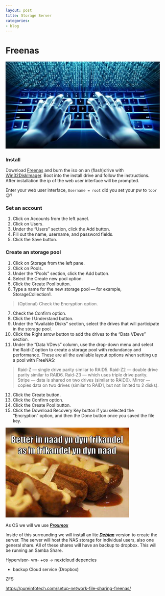 ```yaml
---
layout: post
title: Storage Server
categories:
- blog
---
```

# **Freenas**
![keyboard](/media/2019/08/keyboard.jpg "keyboard")
### Install
Download [Freenas](https://www.freenas.org/download-freenas-release/) and burn the iso on an (flash)drive with [Win32DiskImager](https://sourceforge.net/projects/win32diskimager/).
Boot into the install drive and follow the instructions.
After installation the ip of the web user interface will be prompted.

Enter your web user interface, `Username = root` did you set your pw to `toor`😉? 

### Set an account
1. Click on Accounts from the left panel.
2. Click on Users.
3. Under the “Users” section, click the Add button.
4. Fill out the name, username, and password fields.
5. Click the Save button.

### Create an storage pool

1. Click on Storage from the left pane.
2. Click on Pools.
3. Under the “Pools” section, click the Add button.
4. Select the Create new pool option.
5. Click the Create Pool button.
6. Type a name for the new storage pool — for example, StorageCollection1.
>(Optional) Check the Encryption option.
7. Check the Confirm option.
8. Click the I Understand button.
9. Under the “Available Disks” section, select the drives that will participate in the storage pool.
10. Click the Right arrow button to add the drives to the “Data VDevs” section.
11. Under the “Data VDevs” column, use the drop-down menu and select the Raid-Z option to create a storage pool with redundancy and performance.
These are all the available layout options when setting up a pool with FreeNAS:

>Raid-Z — single drive parity similar to RAID5.
Raid-Z2 — double drive parity similar to RAID6.
Raid-Z3 — which uses triple drive parity.
Stripe — data is shared on two drives (similar to RAID0).
Mirror — copies data on two drives (similar to RAID1, but not limited to 2 disks).

12. Click the Create button.
13. Click the Confirm option.
14. Click the Create Pool button.
15. Click the Download Recovery Key button if you selected the “Encryption” option, and then the Done button once you saved the file key.


![frikandel](/media/2019/08/frikandel.jpg "A cute del")

As OS we will we use ___[Proxmox](https://www.proxmox.com/en/downloads/item/proxmox-ve-6-0-iso-installer)___

Inside of this surrounding we will install an lite ___[Debian](https://cdimage.debian.org/debian-cd/current/amd64/iso-cd/debian-10.1.0-amd64-xfce-CD-1.iso)___ version to create the server.
The server will host the NAS storage for individual users, also one general share.
All of these shares will have an backup to dropbox.
This will be running an Samba Share.



Hypervisor-
vm- +os -> nextcloud
depencies




- backup Cloud service (Dropbox)

ZFS

https://pureinfotech.com/setup-network-file-sharing-freenas/